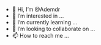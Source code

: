 - 👋 Hi, I’m @Ademdr
- 👀 I’m interested in ...
- 🌱 I’m currently learning ...
- 💞️ I’m looking to collaborate on ...
- 📫 How to reach me ...

<!---
Ademdr/Ademdr is a ✨ special ✨ repository because its `README.md` (this file) appears on your GitHub profile.
You can click the Preview link to take a look at your changes.
--->
